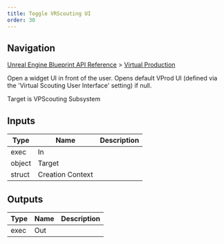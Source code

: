 ```yaml
---
title: Toggle VRScouting UI
order: 30
---
```

## Navigation

[Unreal Engine Blueprint API Reference](https://dev.epicgames.com/documentation/en-us/unreal-engine/BlueprintAPI) > [Virtual Production](https://dev.epicgames.com/documentation/en-us/unreal-engine/BlueprintAPI/VirtualProduction)

Open a widget UI in front of the user. Opens default VProd UI (defined via the 'Virtual Scouting User Interface' setting) if null.

Target is VPScouting Subsystem

## Inputs

| Type | Name | Description |
| --- | --- | --- |
| exec | In |  |
| object | Target |  |
| struct | Creation Context |  |

## Outputs

| Type | Name | Description |
| --- | --- | --- |
| exec | Out |  |
